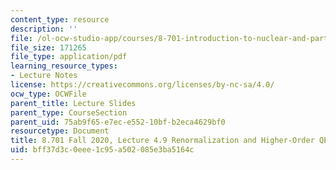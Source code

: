```yaml
---
content_type: resource
description: ''
file: /ol-ocw-studio-app/courses/8-701-introduction-to-nuclear-and-particle-physics-fall-2020/bff37d3c0eee1c95a502085e3ba5164c_MIT8_701f20_lec4.9.pdf
file_size: 171265
file_type: application/pdf
learning_resource_types:
- Lecture Notes
license: https://creativecommons.org/licenses/by-nc-sa/4.0/
ocw_type: OCWFile
parent_title: Lecture Slides
parent_type: CourseSection
parent_uid: 75ab9f65-e7ec-e552-10bf-b2eca4629bf0
resourcetype: Document
title: 8.701 Fall 2020, Lecture 4.9 Renormalization and Higher-Order QED diagrams
uid: bff37d3c-0eee-1c95-a502-085e3ba5164c
---
```

